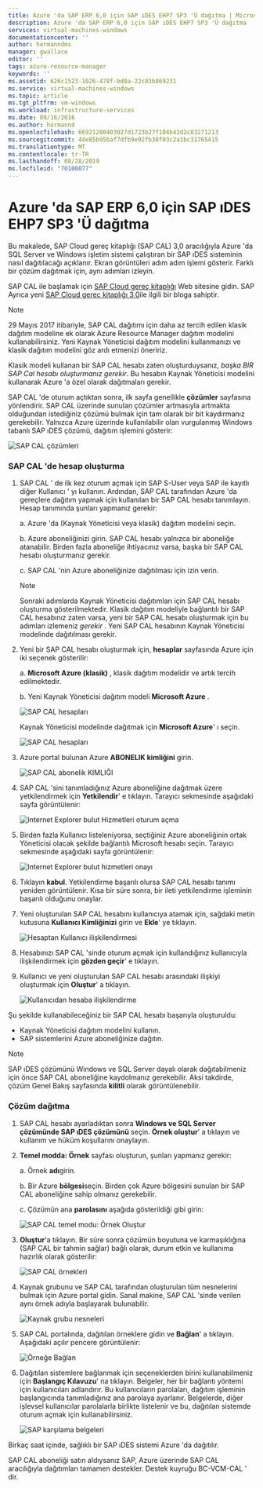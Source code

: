 ```yaml
---
title: Azure 'da SAP ERP 6,0 için SAP ıDES EHP7 SP3 'Ü dağıtma | Microsoft Docs
description: Azure 'da SAP ERP 6,0 için SAP ıDES EHP7 SP3 'Ü dağıtma
services: virtual-machines-windows
documentationcenter: ''
author: hermanndms
manager: gwallace
editor: ''
tags: azure-resource-manager
keywords: ''
ms.assetid: 626c1523-1026-478f-bd8a-22c83b869231
ms.service: virtual-machines-windows
ms.topic: article
ms.tgt_pltfrm: vm-windows
ms.workload: infrastructure-services
ms.date: 09/16/2016
ms.author: hermannd
ms.openlocfilehash: 66921280403027d1723b27f104b42d2c83271213
ms.sourcegitcommit: 44e85b95baf7dfb9e92fb38f03c2a1bc31765415
ms.translationtype: MT
ms.contentlocale: tr-TR
ms.lasthandoff: 08/28/2019
ms.locfileid: "70100077"
---
```

# <a name="deploy-sap-ides-ehp7-sp3-for-sap-erp-60-on-azure"></a>Azure 'da SAP ERP 6,0 için SAP ıDES EHP7 SP3 'Ü dağıtma
Bu makalede, SAP Cloud gereç kitaplığı (SAP CAL) 3,0 aracılığıyla Azure 'da SQL Server ve Windows işletim sistemi çalıştıran bir SAP ıDES sisteminin nasıl dağıtılacağı açıklanır. Ekran görüntüleri adım adım işlemi gösterir. Farklı bir çözüm dağıtmak için, aynı adımları izleyin.

SAP CAL ile başlamak için [SAP Cloud gereç kitaplığı](https://cal.sap.com/) Web sitesine gidin. SAP Ayrıca yeni [SAP Cloud gereç kitaplığı 3,0](https://scn.sap.com/community/cloud-appliance-library/blog/2016/05/27/sap-cloud-appliance-library-30-came-with-a-new-user-experience)ile ilgili bir bloga sahiptir. 

> [!NOTE]
> 29 Mayıs 2017 itibariyle, SAP CAL dağıtımı için daha az tercih edilen klasik dağıtım modeline ek olarak Azure Resource Manager dağıtım modelini kullanabilirsiniz. Yeni Kaynak Yöneticisi dağıtım modelini kullanmanızı ve klasik dağıtım modelini göz ardı etmenizi öneririz.

Klasik modeli kullanan bir SAP CAL hesabı zaten oluşturduysanız, *başka BIR SAP Cal hesabı oluşturmanız gerekir*. Bu hesabın Kaynak Yöneticisi modelini kullanarak Azure 'a özel olarak dağıtmaları gerekir.

SAP CAL 'de oturum açtıktan sonra, ilk sayfa genellikle **çözümler** sayfasına yönlendirir. SAP CAL üzerinde sunulan çözümler artmasıyla artmakta olduğundan istediğiniz çözümü bulmak için tam olarak bir bit kaydırmanız gerekebilir. Yalnızca Azure üzerinde kullanılabilir olan vurgulanmış Windows tabanlı SAP ıDES çözümü, dağıtım işlemini gösterir:

![SAP CAL çözümleri](./media/cal-ides-erp6-ehp7-sp3-sql/ides-pic1.jpg)

### <a name="create-an-account-in-the-sap-cal"></a>SAP CAL 'de hesap oluşturma
1. SAP CAL ' de ilk kez oturum açmak için SAP S-User veya SAP ile kayıtlı diğer Kullanıcı ' yı kullanın. Ardından, SAP CAL tarafından Azure 'da gereçlere dağıtım yapmak için kullanılan bir SAP CAL hesabı tanımlayın. Hesap tanımında şunları yapmanız gerekir:

    a. Azure 'da (Kaynak Yöneticisi veya klasik) dağıtım modelini seçin.

    b. Azure aboneliğinizi girin. SAP CAL hesabı yalnızca bir aboneliğe atanabilir. Birden fazla aboneliğe ihtiyacınız varsa, başka bir SAP CAL hesabı oluşturmanız gerekir.
    
    c. SAP CAL 'nin Azure aboneliğinize dağıtılması için izin verin.

   > [!NOTE]
   >  Sonraki adımlarda Kaynak Yöneticisi dağıtımları için SAP CAL hesabı oluşturma gösterilmektedir. Klasik dağıtım modeliyle bağlantılı bir SAP CAL hesabınız zaten varsa, yeni bir SAP CAL hesabı oluşturmak için bu adımları izlemeniz *gerekir* . Yeni SAP CAL hesabının Kaynak Yöneticisi modelinde dağıtılması gerekir.

1. Yeni bir SAP CAL hesabı oluşturmak için, **hesaplar** sayfasında Azure için iki seçenek gösterilir: 

    a. **Microsoft Azure (klasik)** , klasik dağıtım modelidir ve artık tercih edilmektedir.

    b. Yeni Kaynak Yöneticisi dağıtım modeli **Microsoft Azure** .

    ![SAP CAL hesapları](./media/cal-ides-erp6-ehp7-sp3-sql/s4h-pic-2a.PNG)

    Kaynak Yöneticisi modelinde dağıtmak için **Microsoft Azure**' ı seçin.

    ![SAP CAL hesapları](./media/cal-ides-erp6-ehp7-sp3-sql/s4h-pic3c.PNG)

1. Azure portal bulunan Azure **ABONELIK kimliğini** girin. 

    ![SAP CAL abonelik KIMLIĞI](./media/cal-ides-erp6-ehp7-sp3-sql/s4h-pic3c.PNG)

1. SAP CAL 'sini tanımladığınız Azure aboneliğine dağıtmak üzere yetkilendirmek için **Yetkilendir**' e tıklayın. Tarayıcı sekmesinde aşağıdaki sayfa görüntülenir:

    ![Internet Explorer bulut Hizmetleri oturum açma](./media/cal-ides-erp6-ehp7-sp3-sql/s4h-pic4c.PNG)

1. Birden fazla Kullanıcı listeleniyorsa, seçtiğiniz Azure aboneliğinin ortak Yöneticisi olacak şekilde bağlantılı Microsoft hesabı seçin. Tarayıcı sekmesinde aşağıdaki sayfa görüntülenir:

    ![Internet Explorer bulut hizmetleri onayı](./media/cal-ides-erp6-ehp7-sp3-sql/s4h-pic5a.PNG)

1. Tıklayın **kabul**. Yetkilendirme başarılı olursa SAP CAL hesabı tanımı yeniden görüntülenir. Kısa bir süre sonra, bir ileti yetkilendirme işleminin başarılı olduğunu onaylar.

1. Yeni oluşturulan SAP CAL hesabını kullanıcıya atamak için, sağdaki metin kutusuna **Kullanıcı Kimliğinizi** girin ve **Ekle**' ye tıklayın. 

    ![Hesaptan Kullanıcı ilişkilendirmesi](./media/cal-ides-erp6-ehp7-sp3-sql/s4h-pic8a.PNG)

1. Hesabınızı SAP CAL 'sinde oturum açmak için kullandığınız kullanıcıyla ilişkilendirmek için **gözden geçir**' e tıklayın. 

1. Kullanıcı ve yeni oluşturulan SAP CAL hesabı arasındaki ilişkiyi oluşturmak için **Oluştur**' a tıklayın.

    ![Kullanıcıdan hesaba ilişkilendirme](./media/cal-ides-erp6-ehp7-sp3-sql/s4h-pic9b.PNG)

Şu şekilde kullanabileceğiniz bir SAP CAL hesabı başarıyla oluşturuldu:

- Kaynak Yöneticisi dağıtım modelini kullanın.
- SAP sistemlerini Azure aboneliğinize dağıtın.

> [!NOTE]
> SAP ıDES çözümünü Windows ve SQL Server dayalı olarak dağıtabilmeniz için önce SAP CAL aboneliğine kaydolmanız gerekebilir. Aksi takdirde, çözüm Genel Bakış sayfasında **kilitli** olarak görüntülenebilir.

### <a name="deploy-a-solution"></a>Çözüm dağıtma
1. SAP CAL hesabı ayarladıktan sonra **Windows ve SQL Server çözümünde SAP ıDES çözümünü** seçin. **Örnek oluştur**' a tıklayın ve kullanım ve hüküm koşullarını onaylayın. 

1. **Temel modda: Örnek** sayfası oluşturun, şunları yapmanız gerekir:

    a. Örnek **adı**girin.

    b. Bir Azure **bölgesi**seçin. Birden çok Azure bölgesini sunulan bir SAP CAL aboneliğine sahip olmanız gerekebilir.

    c.  Çözümün ana **parolasını** aşağıda gösterildiği gibi girin:

    ![SAP CAL temel modu: Örnek Oluştur](./media/cal-ides-erp6-ehp7-sp3-sql/ides-pic10a.png)

1. **Oluştur**'a tıklayın. Bir süre sonra çözümün boyutuna ve karmaşıklığına (SAP CAL bir tahmin sağlar) bağlı olarak, durum etkin ve kullanıma hazırlık olarak gösterilir: 

    ![SAP CAL örnekleri](./media/cal-ides-erp6-ehp7-sp3-sql/ides-pic12a.png)

1. Kaynak grubunu ve SAP CAL tarafından oluşturulan tüm nesnelerini bulmak için Azure portal gidin. Sanal makine, SAP CAL 'sinde verilen aynı örnek adıyla başlayarak bulunabilir.

    ![Kaynak grubu nesneleri](./media/cal-ides-erp6-ehp7-sp3-sql/ides_resource_group.PNG)

1. SAP CAL portalında, dağıtılan örneklere gidin ve **Bağlan**' a tıklayın. Aşağıdaki açılır pencere görüntülenir: 

    ![Örneğe Bağlan](./media/cal-ides-erp6-ehp7-sp3-sql/ides-pic14a.PNG)

1. Dağıtılan sistemlere bağlanmak için seçeneklerden birini kullanabilmeniz için **Başlangıç Kılavuzu**' na tıklayın. Belgeler, her bir bağlantı yöntemi için kullanıcıları adlandırır. Bu kullanıcıların parolaları, dağıtım işleminin başlangıcında tanımladığınız ana parolaya ayarlanır. Belgelerde, diğer işlevsel kullanıcılar parolalarla birlikte listelenir ve bu, dağıtılan sistemde oturum açmak için kullanabilirsiniz.

    ![SAP karşılama belgeleri](./media/cal-ides-erp6-ehp7-sp3-sql/ides-pic15.jpg)

Birkaç saat içinde, sağlıklı bir SAP ıDES sistemi Azure 'da dağıtılır.

SAP CAL aboneliği satın aldıysanız SAP, Azure üzerinde SAP CAL aracılığıyla dağıtımları tamamen destekler. Destek kuyruğu BC-VCM-CAL ' dir.

